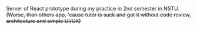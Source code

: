 Server of React prototype during my practice in 2nd semester in NSTU.  
~~(Worse, than others app, 'cause tutor is suck and got it without code review, architecture and simple UI/UX)~~
  
~~~ Demo URL - https://64635c3c103ff4776f511c1d--smart-alarm.netlify.app

